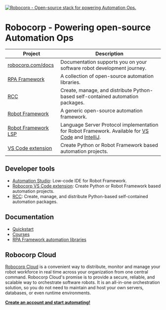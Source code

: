 [![Robocorp - Open-source stack for powering Automation Ops.](https://raw.githubusercontent.com/robocorp/robocorp/master/header.png 'Robocorp - Open-source stack for powering Automation Ops.')](https://robocorp.com/)

# Robocorp - Powering open-source Automation Ops

| Project                                                                                             | Description                                                                                                                                                                                                                                                       |
| --------------------------------------------------------------------------------------------------- | ----------------------------------------------------------------------------------------------------------------------------------------------------------------------------------------------------------------------------------------------------------------- |
| [robocorp.com/docs](https://www.robocorp.com/docs)                                                  | Documentation supports you on your software robot development journey.                                                                                                                                                                                            |
| [RPA Framework](https://rpaframework.org/)                                                          | A collection of open-source automation libraries.                                                                                                                                                                                                                 |
| [RCC](https://github.com/robocorp/rcc)                                                              | Create, manage, and distribute Python-based self-contained automation packages.                                                                                                                                                                                   |
| [Robot Framework](https://robotframework.org/)                                                      | A generic open-source automation framework.                                                                                                                                                                                                                       |
| [Robot Framework LSP](https://github.com/robocorp/robotframework-lsp/tree/master/robotframework-ls) | Language Server Protocol implementation for Robot Framework. Available for [VS Code](https://marketplace.visualstudio.com/items?itemName=robocorp.robotframework-lsp) and [IntelliJ](https://plugins.jetbrains.com/plugin/16086-robot-framework-language-server). |
| [VS Code extension](https://github.com/robocorp/robotframework-lsp/tree/master/robocorp-code)       | Create Python or Robot Framework based automation projects.                                                                                                                                                                                                       |

## Developer tools

- [Automation Studio](https://robocorp.com/docs/developer-tools/automation-studio): Low-code IDE for Robot Framework.
- [Robocorp VS Code extension](https://robocorp.com/docs/developer-tools/visual-studio-code/overview): Create Python or Robot Framework based automation projects.
- [RCC](https://robocorp.com/docs/rcc/overview): Create, manage, and distribute Python-based self-contained automation packages.

## Documentation

- [Quickstart](https://robocorp.com/docs/quickstart-guide)
- [Courses](https://robocorp.com/docs/courses)
- [RPA Framework automation libraries](https://rpaframework.org/)

## Robocorp Cloud

[Robocorp Cloud](https://robocorp.com/docs/robocorp-cloud/overview) is a convenient way to distribute, monitor and manage your robot workforce in real time across your organization from one central command. Robocorp Cloud's promise is to provide a secure, reliable, and scalable way to orchestrate software robots. It is an all-in-one orchestration solution, so you do not need to maintain and host your own servers, databases, or even runtime environments.

[**Create an account and start automating!**](https://robocorp.com/get-started)
